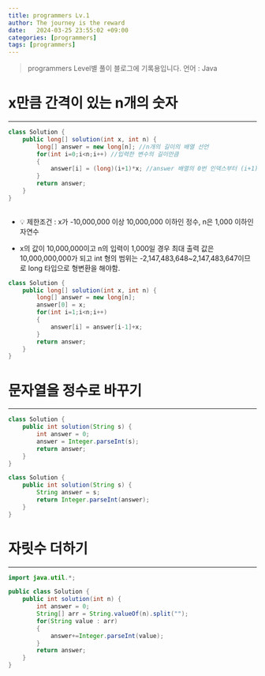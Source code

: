```yaml
---
title: programmers Lv.1
author: The journey is the reward
date:   2024-03-25 23:55:02 +09:00
categories: [programmers]
tags: [programmers]
---
```



> programmers Level별 풀이 블로그에 기록용입니다. 언어 : Java



# x만큼 간격이 있는 n개의 숫자
---

```java
class Solution {
    public long[] solution(int x, int n) {
        long[] answer = new long[n]; //n개의 길이의 배열 선언
        for(int i=0;i<n;i++) //입력한 변수의 길이만큼
        {
            answer[i] = (long)(i+1)*x; //answer 배열의 0번 인덱스부터 (i+1)*x값 반복
        }
        return answer;
    }
}
 
```
- 💡 제한조건 : x가 -10,000,000 이상 10,000,000 이하인 정수, n은  1,000 이하인 자연수

- x의 값이 10,000,000이고 n의 입력이 1,000일 경우 최대 출력 값은 10,000,000,000가 되고 int 형의 범위는 -2,147,483,648~2,147,483,647이므로 long 타입으로 형변환을 해야함.

```java
class Solution {
    public long[] solution(int x, int n) {
        long[] answer = new long[n];
        answer[0] = x;
        for(int i=1;i<n;i++)
        {
            answer[i] = answer[i-1]+x;
        }
        return answer;
    }
}

```

#  문자열을 정수로 바꾸기
---
```java
class Solution {
    public int solution(String s) {
        int answer = 0;
        answer = Integer.parseInt(s);
        return answer;
    }
}
```
```java
class Solution {
    public int solution(String s) {
        String answer = s;
        return Integer.parseInt(answer);
    }
}
```
#  자릿수 더하기
---
```java
import java.util.*;

public class Solution {
    public int solution(int n) {
        int answer = 0;
        String[] arr = String.valueOf(n).split("");
        for(String value : arr)
        {
            answer+=Integer.parseInt(value);
        }
        return answer;
    }
}
```
